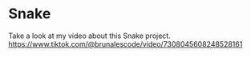 # Snake
Take a look at my video about this Snake project.
https://www.tiktok.com/@brunalescode/video/7308045608248528161
